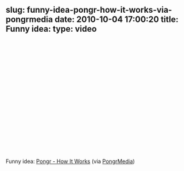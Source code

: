 slug: funny-idea-pongr-how-it-works-via-pongrmedia
date: 2010-10-04 17:00:20
title: Funny idea: 
type: video
---

<object width="480" height="295"><param name="movie" value="http://www.youtube.com/v/UYltGACWJvY?fs=1"></param><param name="allowFullScreen" value="true"></param><param name="allowscriptaccess" value="always"></param><embed src="http://www.youtube.com/v/UYltGACWJvY?fs=1" type="application/x-shockwave-flash" width="480" height="295" allowscriptaccess="always" allowfullscreen="true"></embed></object>

Funny idea: [Pongr - How It Works](http://www.youtube.com/watch?v=UYltGACWJvY&feature=player_embedded) (via [PongrMedia](http://youtube.com/user/PongrMedia))
